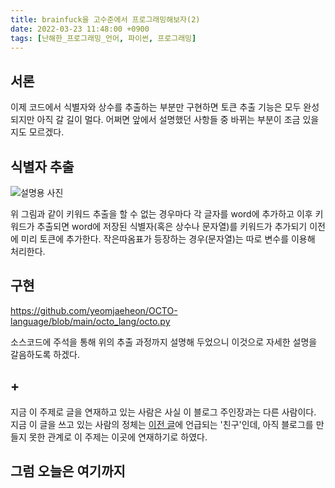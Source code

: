 ```yaml
---
title: brainfuck을 고수준에서 프로그래밍해보자(2)
date: 2022-03-23 11:48:00 +0900
tags: [난해한_프로그래밍_언어, 파이썬, 프로그래밍]
---
```


## 서론
이제 코드에서 식별자와 상수를 추출하는 부분만 구현하면 토큰 추출 기능은 모두 완성되지만 아직 갈 길이 멀다. 어쩌면 앞에서 설명했던 사항들 중 바뀌는 부분이 조금 있을지도 모르겠다.

## 식별자 추출
![설명용 사진](https://user-images.githubusercontent.com/84385434/159709656-87b5d39a-4ae3-48a9-8139-8de60bab200c.png)

위 그림과 같이 키워드 추출을 할 수 없는 경우마다 각 글자를 word에 추가하고 이후 키워드가 추출되면 word에 저장된 식별자(혹은 상수나 문자열)를 키워드가 추가되기 이전에 미리 토큰에 추가한다. 작은따옴표가 등장하는 경우(문자열)는 따로 변수를 이용해 처리한다.

## 구현
https://github.com/yeomjaeheon/OCTO-language/blob/main/octo_lang/octo.py 

소스코드에 주석을 통해 위의 추출 과정까지 설명해 두었으니 이것으로 자세한 설명을 갈음하도록 하겠다.

## +
지금 이 주제로 글을 연재하고 있는 사람은 사실 이 블로그 주인장과는 다른 사람이다. 지금 이 글을 쓰고 있는 사람의 정체는 [이전 글](https://gabriel-dropout.github.io/posts/Brainfuck-%EC%8B%9C%EC%9E%91%ED%95%98%EA%B8%B0)에 언급되는 '친구'인데, 아직 블로그를 만들지 못한 관계로 이 주제는 이곳에 연재하기로 하였다.

## 그럼 오늘은 여기까지